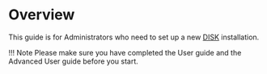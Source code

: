 # Overview

This guide is for Administrators who need to set up a new [DISK](https://disk.isi.edu) installation.

!!! Note
    Please make sure you have completed the User guide and the Advanced User guide before you start.

